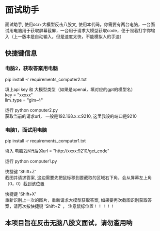 # 面试助手
面试助手, 使用ocr+大模型反击八股文, 使用本代码，你需要有两台电脑，一台面试用电脑用于获取屏幕截屏，一台用于请求大模型获取code，便于照着打字你输入（上一版本是自动输入，但是速度太快，不能模拟人的手速）  

## 快捷键信息

### 电脑2，获取答案用电脑
pip install -r requirements_computer2.txt  

填上api key 和 大模型类型（如果是openai，填对应的gpt的模型名）  
key = "xxxxx"  
llm_type = "glm-4"  

运行 python computer2.py  
获取当前的请求url， 一般是192.168.x.x:9210, 这里我设的端口是9210  


### 电脑1，面试用电脑
pip install -r requirements_computer1.txt

填入 电脑2运行后的url = "http://xxxx:9210/get_code"

运行 python computer1.py

快捷键 'Shift+Z'  
截图并请求答案, 这边需要先把鼠标移到要截取的区域右下角，会从屏幕左上角（0，0）截到该位置  

快捷键 'Shift+X'  
重新识别上一次的图片，重新请求大模型获取答案, 如果要再次截图识别获取答案，请再次按快捷键 'Shift+Z' ， 注意鼠标位置！！！！！  

## 本项目旨在反击无脑八股文面试，请勿滥用哟
